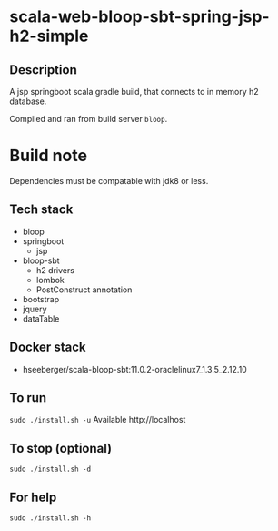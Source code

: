 # scala-web-bloop-sbt-spring-jsp-h2-simple

## Description
A jsp springboot scala gradle build,
that connects to in memory h2 database.

Compiled and ran from build server `bloop`.

# Build note
Dependencies must be compatable with jdk8 or less.

## Tech stack
- bloop
- springboot
  - jsp
- bloop-sbt
  - h2 drivers
  - lombok
  - PostConstruct annotation
- bootstrap
- jquery
- dataTable

## Docker stack
- hseeberger/scala-bloop-sbt:11.0.2-oraclelinux7_1.3.5_2.12.10

## To run
`sudo ./install.sh -u`
Available http://localhost

## To stop (optional)
`sudo ./install.sh -d`

## For help
`sudo ./install.sh -h`
